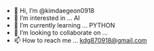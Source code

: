 - 👋 Hi, I’m @kimdaegeon0918
- 👀 I’m interested in ... AI
- 🌱 I’m currently learning ... PYTHON
- 💞️ I’m looking to collaborate on ... 
- 📫 How to reach me ... kdg870918@gmail.com

<!---
kimdaegeon0918/kimdaegeon0918 is a ✨ special ✨ repository because its `README.md` (this file) appears on your GitHub profile.
You can click the Preview link to take a look at your changes.
--->
